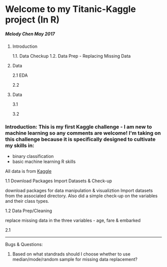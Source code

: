 Welcome to my Titanic-Kaggle project (In R)
====================================

##### Melody Chen  May 2017

1. Introduction

   1.1. Data Checkup
   1.2. Data Prep - Replacing Missing Data

2. Data 
      
   2.1 EDA
   
   2.2

3. Data

   3.1
   
   3.2
   

    
   
### Introduction: This is my first Kaggle challenge - I am new to machine learning so any comments are welcome! I'm taking on this challenge because it is specifically designed to cultivate my skills in:
- binary classification
- basic machine learning R skills

All data is from [Kaggle](https://www.kaggle.com/c/titanic/data)

1.1  Download Packages Import Datasets & Check-up

download packages for data manipulation & visualiztion 
Import datasets from the associated directory. Also did a simple check-up on the variables and their class types. 


1.2 Data Prep/Cleaning

replace missing data in the three variables - age, fare & embarked 

2.1

---



Bugs & Questions:

1. Based on what standrads should I choose whether to use median/mode/random sample for missing data replacement?


